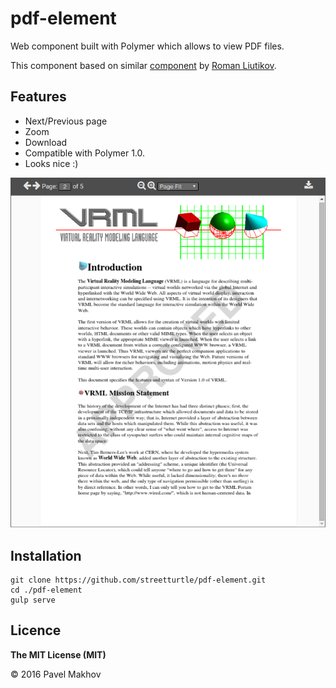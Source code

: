 # pdf-element

Web component built with Polymer which allows to view PDF files.

This component based on similar [component](https://github.com/roman01la/pdf-reader-web-component) by [Roman
Liutikov](https://github.com/roman01la).

## Features

- Next/Previous page
- Zoom
- Download
- Compatible with Polymer 1.0.
- Looks nice :)

![pdf-element](pdf-element.png)

## Installation

```
git clone https://github.com/streetturtle/pdf-element.git
cd ./pdf-element
gulp serve
```

## Licence

**The MIT License (MIT)**

© 2016 Pavel Makhov
